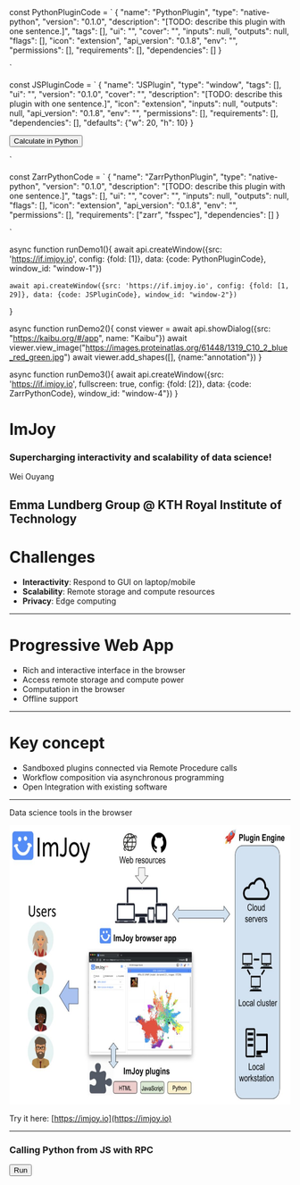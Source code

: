 <startup-script>
const PythonPluginCode = `
<config lang="json">
{
  "name": "PythonPlugin",
  "type": "native-python",
  "version": "0.1.0",
  "description": "[TODO: describe this plugin with one sentence.]",
  "tags": [],
  "ui": "",
  "cover": "",
  "inputs": null,
  "outputs": null,
  "flags": [],
  "icon": "extension",
  "api_version": "0.1.8",
  "env": "",
  "permissions": [],
  "requirements": [],
  "dependencies": []
}
</config>

<script lang="python">
from imjoy import api


class ImJoyPlugin():
    def setup(self):
        api.showMessage('Python plugin initialized')

    def add(self, a, b):
        return a + b

api.export(ImJoyPlugin())
</script>
`

const JSPluginCode = `
<config lang="json">
{
  "name": "JSPlugin",
  "type": "window",
  "tags": [],
  "ui": "",
  "version": "0.1.0",
  "cover": "",
  "description": "[TODO: describe this plugin with one sentence.]",
  "icon": "extension",
  "inputs": null,
  "outputs": null,
  "api_version": "0.1.8",
  "env": "",
  "permissions": [],
  "requirements": [],
  "dependencies": [],
  "defaults": {"w": 20, "h": 10}
}
</config>

<script lang="javascript">
window.callPython = async function(){
    const pythonPlugin = await api.getPlugin('PythonPlugin')
    const result = await pythonPlugin.add(10, 99)
    await api.alert("10 + 99 =" + result)
}

class ImJoyPlugin {
  async setup() {
    api.log('initialized')
  }

  async run(ctx) {
  }
}
api.export(new ImJoyPlugin())
</script>

<window lang="html">
  <div>
    <button class="button" onclick="callPython()"> Calculate in Python</button>
  </div>
</window>

<style lang="css">

</style>
`

const ZarrPythonCode = `
<config lang="json">
{
  "name": "ZarrPythonPlugin",
  "type": "native-python",
  "version": "0.1.0",
  "description": "[TODO: describe this plugin with one sentence.]",
  "tags": [],
  "ui": "",
  "cover": "",
  "inputs": null,
  "outputs": null,
  "flags": [],
  "icon": "extension",
  "api_version": "0.1.8",
  "env": "",
  "permissions": [],
  "requirements": ["zarr", "fsspec"],
  "dependencies": []
}
</config>

<script lang="python">
import zarr
from imjoy_rpc import api

from imjoy_rpc import register_default_codecs


import zarr
from fsspec.implementations.http import HTTPFileSystem
fs = HTTPFileSystem()
http_map = fs.get_mapper("https://openimaging.github.io/demos/multi-scale-chunked-compressed/build/data/medium.zarr")
z_group = zarr.open(http_map, mode='r')

register_default_codecs()

class ImJoyPlugin:
    async def setup(self):
        pass

    async def run(self, ctx):
        viewer = await api.createWindow(
            src="https://kitware.github.io/itk-vtk-viewer/app/",
            name="ITK/VTK Viewer"
        )
        await viewer.setImage(z_group)

api.export(ImJoyPlugin())
</script>
`

async function runDemo1(){
    await api.createWindow({src: 'https://if.imjoy.io', config: {fold: [1]}, data: {code: PythonPluginCode}, window_id: "window-1"})

    await api.createWindow({src: 'https://if.imjoy.io', config: {fold: [1, 29]}, data: {code: JSPluginCode}, window_id: "window-2"})
}

async function runDemo2(){
 const viewer = await api.showDialog({src: "https://kaibu.org/#/app", name: "Kaibu"})
        await viewer.view_image("https://images.proteinatlas.org/61448/1319_C10_2_blue_red_green.jpg")
        await viewer.add_shapes([], {name:"annotation"})
}

async function runDemo3(){
    await api.createWindow({src: 'https://if.imjoy.io', fullscreen: true, config: {fold: [2]}, data: {code: ZarrPythonCode}, window_id: "window-4"})
}
</startup-script>

# ImJoy

### Supercharging interactivity and scalability of data science!

Wei Ouyang

Emma Lundberg Group @ KTH Royal Institute of Technology
-----
# Challenges

* **Interactivity**: Respond to GUI on laptop/mobile
* **Scalability**: Remote storage and compute resources
* **Privacy**: Edge computing

-----
# Progressive Web App

* Rich and interactive interface in the browser
* Access remote storage and compute power
* Computation in the browser
* Offline support

-----

# Key concept
 * Sandboxed plugins connected via Remote Procedure calls
 * Workflow composition via asynchronous programming
 * Open Integration with existing software


-----

Data science tools in the browser

<img src="https://raw.githubusercontent.com/imjoy-team/ImJoy/master/docs/assets/imjoy-overview.jpg" style="height: 500px;"></img>

Try it here: [https://imjoy.io](https://imjoy.io)

-----
### Calling Python from JS with RPC

<button class="button" onclick="runDemo1()">Run</button>

<div id="window-1" style="display: inline-block;width: 40%; height: calc(100vh - 200px);"></div>

<div id="window-2" style="display: inline-block;width: 40%; height: calc(100vh - 200px);"></div>

-----

### Open Integration with Web Apps

Create a window via URL and call functions directly

```js
// load the web app via its URL
viewer = await api.createWindow({src: "https://kaibu.org/#/app"})
// call api functions directly via RPC
// add an image layer
await viewer.view_image("https://images.proteinatlas.org/61448/1319_C10_2_blue_red_green.jpg")
// add an annotation layer
await viewer.add_shapes([], {name:"annotation"})
```
<button class="button" onclick="runDemo2()">Run</button>


-----
### Interactive Annotation in Colab

<iframe width="100%" height="500px" src="https://www.youtube.com/embed/A0DNcN7L5t0" title="YouTube video player" frameborder="0" allow="accelerometer; autoplay; clipboard-write; encrypted-media; gyroscope; picture-in-picture" allowfullscreen></iframe>


-----
### 3D Visualization with ITK/VTK Viewer + Zarr
In collabration with Matt McCormick @ Kitware

<button class="button" onclick="runDemo3()">Run</button>
<div id="window-4" style="display: inline-block;width: 100%; height: calc(100vh - 250px);"></div>


-----

### Visualization with Vizarr

Made by Trevor Manz
<iframe width="100%" height="500px" src="https://hms-dbmi.github.io/vizarr/?source=https://s3.embassy.ebi.ac.uk/idr/zarr/v0.1/4495402.zarr"  frameborder="0" allowfullscreen></iframe>

-----
### Work in Progress

 * [File Manager](https://imjoy-team.github.io/elFinder/)
 * [ImageJ.JS](https://ij.imjoy.io)
 * [Collaborative Cloud Annotation](https://github.com/imjoy-team/imjoy-cloud-annotation)
 * Remote rendering with [napari](https://napari.org/) and [BigDataViewer](https://imagej.net/BigDataViewer)

-----
### Acknowledgements
 * ImJoy Team
 * Emma Lundberg Group
 * KTH Royal Institute of Technology
 * Science for Life Laboratory


Follow us on twitter @ImJoyTeam


-----

# Thank You!

-----